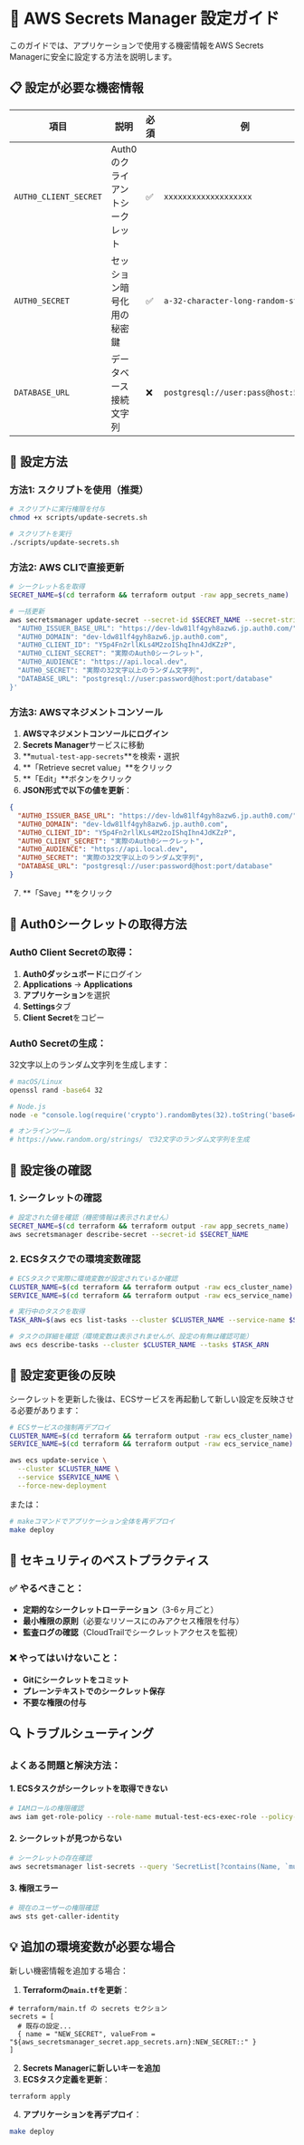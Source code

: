 # 🔐 AWS Secrets Manager 設定ガイド

このガイドでは、アプリケーションで使用する機密情報をAWS Secrets Managerに安全に設定する方法を説明します。

## 📋 設定が必要な機密情報

| 項目 | 説明 | 必須 | 例 |
|------|------|------|-----|
| `AUTH0_CLIENT_SECRET` | Auth0のクライアントシークレット | ✅ | `xxxxxxxxxxxxxxxxxxx` |
| `AUTH0_SECRET` | セッション暗号化用の秘密鍵 | ✅ | `a-32-character-long-random-string` |
| `DATABASE_URL` | データベース接続文字列 | ❌ | `postgresql://user:pass@host:5432/db` |

## 🔧 設定方法

### 方法1: スクリプトを使用（推奨）

```bash
# スクリプトに実行権限を付与
chmod +x scripts/update-secrets.sh

# スクリプトを実行
./scripts/update-secrets.sh
```

### 方法2: AWS CLIで直接更新

```bash
# シークレット名を取得
SECRET_NAME=$(cd terraform && terraform output -raw app_secrets_name)

# 一括更新
aws secretsmanager update-secret --secret-id $SECRET_NAME --secret-string '{
  "AUTH0_ISSUER_BASE_URL": "https://dev-ldw81lf4gyh8azw6.jp.auth0.com/",
  "AUTH0_DOMAIN": "dev-ldw81lf4gyh8azw6.jp.auth0.com",
  "AUTH0_CLIENT_ID": "Y5p4Fn2rllKLs4M2zoIShqIhn4JdKZzP",
  "AUTH0_CLIENT_SECRET": "実際のAuth0シークレット",
  "AUTH0_AUDIENCE": "https://api.local.dev",
  "AUTH0_SECRET": "実際の32文字以上のランダム文字列",
  "DATABASE_URL": "postgresql://user:password@host:port/database"
}'
```

### 方法3: AWSマネジメントコンソール

1. **AWSマネジメントコンソールにログイン**
2. **Secrets Manager**サービスに移動
3. **`mutual-test-app-secrets`**を検索・選択
4. **「Retrieve secret value」**をクリック
5. **「Edit」**ボタンをクリック
6. **JSON形式で以下の値を更新**：

```json
{
  "AUTH0_ISSUER_BASE_URL": "https://dev-ldw81lf4gyh8azw6.jp.auth0.com/",
  "AUTH0_DOMAIN": "dev-ldw81lf4gyh8azw6.jp.auth0.com",
  "AUTH0_CLIENT_ID": "Y5p4Fn2rllKLs4M2zoIShqIhn4JdKZzP",
  "AUTH0_CLIENT_SECRET": "実際のAuth0シークレット",
  "AUTH0_AUDIENCE": "https://api.local.dev",
  "AUTH0_SECRET": "実際の32文字以上のランダム文字列",
  "DATABASE_URL": "postgresql://user:password@host:port/database"
}
```

7. **「Save」**をクリック

## 🔑 Auth0シークレットの取得方法

### Auth0 Client Secretの取得：

1. **Auth0ダッシュボード**にログイン
2. **Applications** → **Applications**
3. **アプリケーション**を選択
4. **Settings**タブ
5. **Client Secret**をコピー

### Auth0 Secretの生成：

32文字以上のランダム文字列を生成します：

```bash
# macOS/Linux
openssl rand -base64 32

# Node.js
node -e "console.log(require('crypto').randomBytes(32).toString('base64'))"

# オンラインツール
# https://www.random.org/strings/ で32文字のランダム文字列を生成
```

## 📝 設定後の確認

### 1. シークレットの確認

```bash
# 設定された値を確認（機密情報は表示されません）
SECRET_NAME=$(cd terraform && terraform output -raw app_secrets_name)
aws secretsmanager describe-secret --secret-id $SECRET_NAME
```

### 2. ECSタスクでの環境変数確認

```bash
# ECSタスクで実際に環境変数が設定されているか確認
CLUSTER_NAME=$(cd terraform && terraform output -raw ecs_cluster_name)
SERVICE_NAME=$(cd terraform && terraform output -raw ecs_service_name)

# 実行中のタスクを取得
TASK_ARN=$(aws ecs list-tasks --cluster $CLUSTER_NAME --service-name $SERVICE_NAME --query 'taskArns[0]' --output text)

# タスクの詳細を確認（環境変数は表示されませんが、設定の有無は確認可能）
aws ecs describe-tasks --cluster $CLUSTER_NAME --tasks $TASK_ARN
```

## 🔄 設定変更後の反映

シークレットを更新した後は、ECSサービスを再起動して新しい設定を反映させる必要があります：

```bash
# ECSサービスの強制再デプロイ
CLUSTER_NAME=$(cd terraform && terraform output -raw ecs_cluster_name)
SERVICE_NAME=$(cd terraform && terraform output -raw ecs_service_name)

aws ecs update-service \
  --cluster $CLUSTER_NAME \
  --service $SERVICE_NAME \
  --force-new-deployment
```

または：

```bash
# makeコマンドでアプリケーション全体を再デプロイ
make deploy
```

## 🚨 セキュリティのベストプラクティス

### ✅ やるべきこと：
- **定期的なシークレットローテーション**（3-6ヶ月ごと）
- **最小権限の原則**（必要なリソースにのみアクセス権限を付与）
- **監査ログの確認**（CloudTrailでシークレットアクセスを監視）

### ❌ やってはいけないこと：
- **Gitにシークレットをコミット**
- **プレーンテキストでのシークレット保存**
- **不要な権限の付与**

## 🔍 トラブルシューティング

### よくある問題と解決方法：

#### 1. **ECSタスクがシークレットを取得できない**
```bash
# IAMロールの権限確認
aws iam get-role-policy --role-name mutual-test-ecs-exec-role --policy-name mutual-test-secrets-access
```

#### 2. **シークレットが見つからない**
```bash
# シークレットの存在確認
aws secretsmanager list-secrets --query 'SecretList[?contains(Name, `mutual-test`)]'
```

#### 3. **権限エラー**
```bash
# 現在のユーザーの権限確認
aws sts get-caller-identity
```

## 💡 追加の環境変数が必要な場合

新しい機密情報を追加する場合：

1. **Terraformの`main.tf`を更新**：
```hcl
# terraform/main.tf の secrets セクション
secrets = [
  # 既存の設定...
  { name = "NEW_SECRET", valueFrom = "${aws_secretsmanager_secret.app_secrets.arn}:NEW_SECRET::" }
]
```

2. **Secrets Managerに新しいキーを追加**
3. **ECSタスク定義を更新**：
```bash
terraform apply
```

4. **アプリケーションを再デプロイ**：
```bash
make deploy
``` 